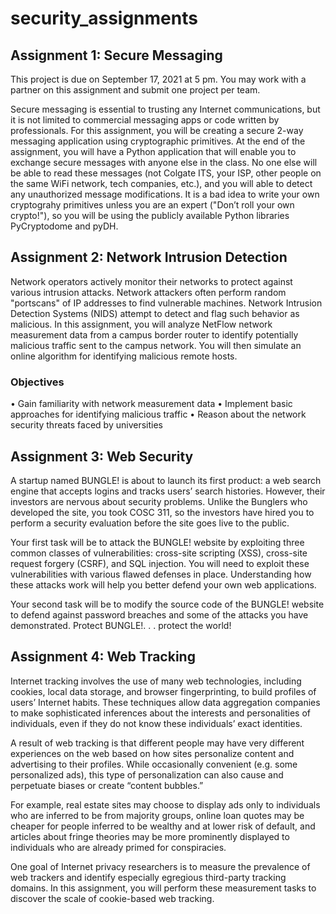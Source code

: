 # security_assignments


## Assignment 1: Secure Messaging ##

This project is due on September 17, 2021 at 5 pm. You may work with a partner on this assignment
and submit one project per team.

Secure messaging is essential to trusting any Internet communications, but it is not limited to
commercial messaging apps or code written by professionals.
For this assignment, you will be creating a secure 2-way messaging application using cryptographic
primitives. At the end of the assignment, you will have a Python application that will enable you
to exchange secure messages with anyone else in the class. No one else will be able to read these
messages (not Colgate ITS, your ISP, other people on the same WiFi network, tech companies, etc.),
and you will able to detect any unauthorized message modifications.
It is a bad idea to write your own cryptograhy primitives unless you are an expert ("Don’t roll
your own crypto!"), so you will be using the publicly available Python libraries PyCryptodome and
pyDH.

## Assignment 2: Network Intrusion Detection ##

Network operators actively monitor their networks to protect against various intrusion attacks.
Network attackers often perform random "portscans" of IP addresses to find vulnerable machines.
Network Intrusion Detection Systems (NIDS) attempt to detect and flag such behavior as malicious.
In this assignment, you will analyze NetFlow network measurement data from a campus border
router to identify potentially malicious traffic sent to the campus network. You will then simulate
an online algorithm for identifying malicious remote hosts.

### Objectives ###
• Gain familiarity with network measurement data
• Implement basic approaches for identifying malicious traffic
• Reason about the network security threats faced by universities

## Assignment 3: Web Security ##

A startup named BUNGLE! is about to launch its first product: a web search engine that accepts logins
and tracks users’ search histories. However, their investors are nervous about security problems.
Unlike the Bunglers who developed the site, you took COSC 311, so the investors have hired you to
perform a security evaluation before the site goes live to the public.

Your first task will be to attack the BUNGLE! website by exploiting three common classes of
vulnerabilities: cross-site scripting (XSS), cross-site request forgery (CSRF), and SQL injection.
You will need to exploit these vulnerabilities with various flawed defenses in place. Understanding
how these attacks work will help you better defend your own web applications.

Your second task will be to modify the source code of the BUNGLE! website to defend against
password breaches and some of the attacks you have demonstrated. Protect BUNGLE!. . . protect the
world!

## Assignment 4: Web Tracking ##

Internet tracking involves the use of many web technologies, including cookies, local data storage,
and browser fingerprinting, to build profiles of users’ Internet habits. These techniques allow data
aggregation companies to make sophisticated inferences about the interests and personalities of
individuals, even if they do not know these individuals’ exact identities.

A result of web tracking is that different people may have very different experiences on the web based
on how sites personalize content and advertising to their profiles. While occasionally convenient
(e.g. some personalized ads), this type of personalization can also cause and perpetuate biases or
create “content bubbles.”

For example, real estate sites may choose to display ads only to individuals who are inferred to be
from majority groups, online loan quotes may be cheaper for people inferred to be wealthy and
at lower risk of default, and articles about fringe theories may be more prominently displayed to
individuals who are already primed for conspiracies.

One goal of Internet privacy researchers is to measure the prevalence of web trackers and identify
especially egregious third-party tracking domains. In this assignment, you will perform these
measurement tasks to discover the scale of cookie-based web tracking.

